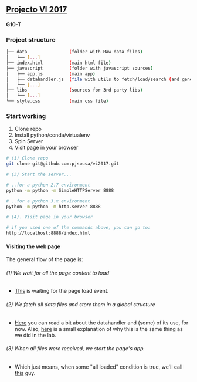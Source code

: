 ## [Projecto VI 2017](https://fenix.tecnico.ulisboa.pt/disciplinas/VI255/2017-2018/1-semestre)
#### G10-T



### Project structure
``` bash
├── data                (folder with Raw data files)
│   └── [...]           
├── index.html          (main html file)
├── javascript          (folder with javascript sources)
│   ├── app.js          (main app)
│   ├── datahandler.js  (file with utils to fetch/load/search (and generally handle) data)
│   └── [...]           
├── libs                (sources for 3rd party libs)
│   └── [...]           
└── style.css           (main css file)
```

### Start working
1. Clone repo
2. Install python/conda/virtualenv
3. Spin Server
4. Visit page in your browser

``` bash
# (1) Clone repo
git clone git@github.com:pjsousa/vi2017.git
```

``` bash
# (3) Start the server...

# ..for a python 2.7 environment
python -m python -m SimpleHTTPServer 8888

# ..for a python 3.x environment
python -m python -m http.server 8888

```

``` bash
# (4). Visit page in your browser

# if you used one of the commands above, you can go to:
http://localhost:8888/index.html

```


#### Visiting the web page
The general flow of the page is:
###### (1) We wait for all the page content to load
- [This](https://github.com/pjsousa/vi2017/blob/30365b0665c74abbe9816c9e63ef3f2cf12c8231/index.html#L53) is waiting for the page load event.

###### (2) We fetch all data files and store them in a global structure
- [Here](https://github.com/pjsousa/vi2017/blob/30365b0665c74abbe9816c9e63ef3f2cf12c8231/javascript/datahandler.js#L2) you can read a bit about the datahandler and (some) of its use, for now. Also, [here](https://github.com/pjsousa/vi2017/blob/30365b0665c74abbe9816c9e63ef3f2cf12c8231/javascript/datahandler.js#L135) is a small explanation of why this is the same thing as we did in the lab.

###### (3) When all files were received, we start the page's app.
- Which just means, when some "all loaded" condition is true, we'll call [this](https://github.com/pjsousa/vi2017/blob/30365b0665c74abbe9816c9e63ef3f2cf12c8231/javascript/app.js#L1) guy.


